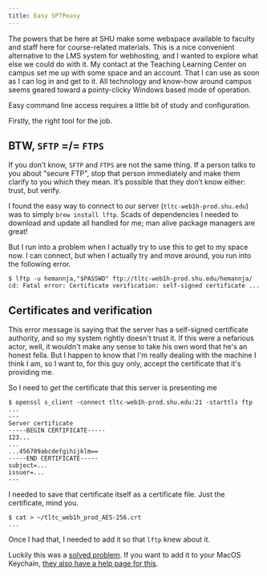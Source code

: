 ```yaml
---
title: Easy SPTPeasy
---
```


The powers that be here at SHU make some webspace available to faculty
and staff here for course-related materials. This is a nice convenient
alternative to the LMS system for webhosting, and I wanted to explore
what else we could do with it. My contact at the Teaching Learning
Center on campus set me up with some space and an account. That I can
use as soon as I can log in and get to it. All technology and know-how
around campus seems geared toward a pointy-clicky Windows based mode
of operation.

Easy command line access requires a little bit of study and
configuration.

Firstly, the right tool for the job.

## BTW, `SFTP` =/= `FTPS`

If you don’t know, `SFTP` and `FTPS` are not the same thing. If a
person talks to you about "secure FTP", stop that person immediately
and make them clarify to you which they mean. It’s possible that they
don’t know either: trust, but verify.

I found the easy way to connect to our server
(`tltc-web1h-prod.shu.edu`) was to simply `brew install lftp`. Scads
of dependencies I needed to download and update all handled for me;
man alive package managers are great!

But I run into a problem when I actually try to use this to get to my
space now. I can connect, but when I actually try and move around, you
run into the following error.

```
$ lftp -u hemannja,"$PASSWD" ftp://tltc-web1h-prod.shu.edu/hemannja/
cd: Fatal error: Certificate verification: self-signed certificate ...
```

## Certificates and verification

This error message is saying that the server has a self-signed
certificate authority, and so my system rightly doesn't trust it. If
this were a nefarious actor, well, it wouldn't make any sense to take
his own word that he's an honest fella. But I happen to know that I'm
really dealing with the machine I think I am, so I want to, for this
guy only, accept the certificate that it's providing me. 

So I need to _get_ the certificate that this server is presenting me

```
$ openssl s_client -connect tltc-web1h-prod.shu.edu:21 -starttls ftp
...
---
Server certificate
-----BEGIN CERTIFICATE-----
123...
...
...456789abcdefgihijklm==
-----END CERTIFICATE-----
subject=...
issuer=...
---
```

I needed to save that certificate itself as a certificate file. Just
the certificate, mind you.

```
$ cat > ~/tltc_web1h_prod_AES-256.crt
...
```

Once I had that, I needed to add it so that `lftp` knew about it.

Luckily this was a [solved
problem](https://stackoverflow.com/a/65760327/4355474). If you want to
add it to your MacOS Keychain, [they also have a help page for
this](https://support.apple.com/en-my/guide/keychain-access/kyca2431/mac).


